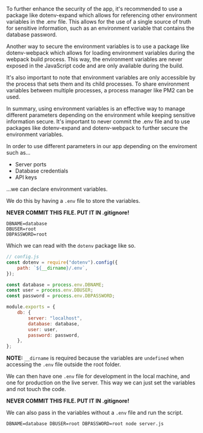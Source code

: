 To further enhance the security of the app, it's recommended to use a package like dotenv-expand which allows for referencing other environment variables in the .env file. This allows for the use of a single source of truth for sensitive information, such as an environment variable that contains the database password.

Another way to secure the environment variables is to use a package like dotenv-webpack which allows for loading environment variables during the webpack build process. This way, the environment variables are never exposed in the JavaScript code and are only available during the build.

It's also important to note that environment variables are only accessible by the process that sets them and its child processes. To share environment variables between multiple processes, a process manager like PM2 can be used.

In summary, using environment variables is an effective way to manage different parameters depending on the environment while keeping sensitive information secure. It's important to never commit the .env file and to use packages like dotenv-expand and dotenv-webpack to further secure the environment variables.

In order to use different parameters in our app depending on the enviroment such as...

-   Server ports
-   Database credentials
-   API keys

...we can declare environment variables.

We do this by having a `.env` file to store the variables.

**NEVER COMMIT THIS FILE. PUT IT IN .gitignore!**

```
DBNAME=database
DBUSER=root
DBPASSWORD=root
```

Which we can read with the `dotenv` package like so.

```js
// config.js
const dotenv = require("dotenv").config({
    path: `${__dirname}/.env`,
});

const database = process.env.DBNAME;
const user = process.env.DBUSER;
const password = process.env.DBPASSWORD;

module.exports = {
    db: {
        server: "localhost",
        database: database,
        user: user,
        password: password,
    },
};
```

**NOTE:** `__dirname` is required because the variables are `undefined` when accessing the `.env` file outside the root folder.

We can then have one `.env` file for development in the local machine, and one for production on the live server. This way we can just set the variables and not touch the code.

**NEVER COMMIT THIS FILE. PUT IT IN .gitignore!**

We can also pass in the variables without a `.env` file and run the script.

```
DBNAME=database DBUSER=root DBPASSWORD=root node server.js
```
